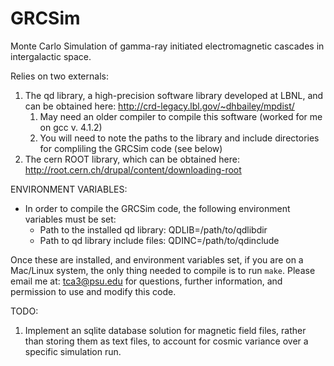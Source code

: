 GRCSim
======

Monte Carlo Simulation of gamma-ray initiated electromagnetic cascades in intergalactic space.

Relies on two externals:

1. The qd library, a high-precision software library developed at LBNL, and can be obtained here: http://crd-legacy.lbl.gov/~dhbailey/mpdist/
	1. May need an older compiler to compile this software (worked for me on gcc v. 4.1.2)
	2. You will need to note the paths to the library and include directories for compliling the GRCSim code (see below)
2. The cern ROOT library, which can be obtained here: http://root.cern.ch/drupal/content/downloading-root

ENVIRONMENT VARIABLES:
* In order to compile the GRCSim code, the following environment variables must be set: 
  * Path to the installed qd library: QDLIB=/path/to/qdlibdir
  * Path to qd library include files: QDINC=/path/to/qdinclude

Once these are installed, and environment variables set, if you are on a Mac/Linux system, the only thing needed to compile is to run `make`. Please email me at: tca3@psu.edu for questions, further information, and permission to use and modify this code.

TODO:

1. Implement an sqlite database solution for magnetic field files, rather than storing them as text files, to account for cosmic variance over a specific simulation run.

